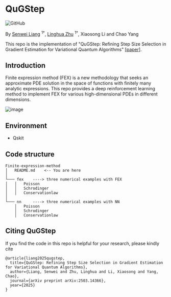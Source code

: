 # QuGStep
![GitHub](https://img.shields.io/github/license/gbup-group/DIANet.svg)

By [Senwei Liang](https://leungsamwai.github.io) <sup>1†</sup>, [Linghua Zhu](https://scholar.google.com/citations?user=BNPyHf4AAAAJ&hl=en) <sup>1†</sup>, Xiaosong Li and Chao Yang

This repo is the implementation of "QuGStep: Refining Step Size Selection in Gradient Estimation for Variational Quantum Algorithms" [[paper]](https://arxiv.org/abs/2503.14366).

## Introduction

Finite expression method (FEX) is a new methodology that seeks an approximate PDE solution in the space of functions with finitely many analytic expressions. This repo provides a deep reinforcement learning method to implement FEX for various high-dimensional PDEs in different dimensions.

![image](fexrl.png)

## Environment
* Qskit

## Code structure

```
Finite-expression-method
│   README.md    <-- You are here
│
└─── fex    ----> three numerical examples with FEX
│   │   Poisson
│   │   Schrodinger
│   │   Conservationlaw
│   
└─── nn     ----> three numerical examples with NN
    │   Poisson
    │   Schrodinger
    │   Conservationlaw
```
## Citing QuGStep
If you find the code in this repo is helpful for your research, please kindly cite
```
@article{liang2025qugstep,
  title={QuGStep: Refining Step Size Selection in Gradient Estimation for Variational Quantum Algorithms},
  author={Liang, Senwei and Zhu, Linghua and Li, Xiaosong and Yang, Chao},
  journal={arXiv preprint arXiv:2503.14366},
  year={2025}
}
```
